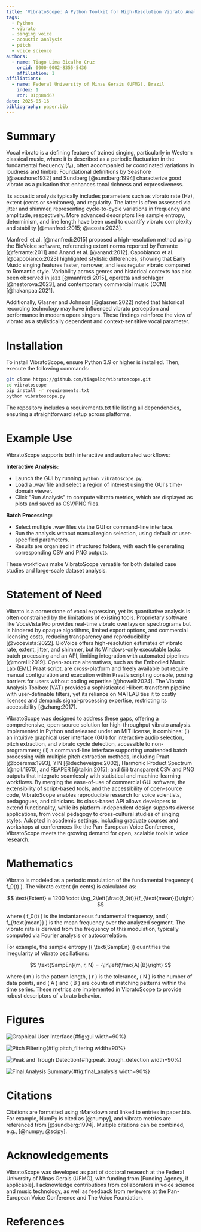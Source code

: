 ```yaml
---
title: 'VibratoScope: A Python Toolkit for High-Resolution Vibrato Analysis in Singing Voice'
tags:
  - Python
  - vibrato
  - singing voice
  - acoustic analysis
  - pitch
  - voice science
authors:
  - name: Tiago Lima Bicalho Cruz
    orcid: 0000-0002-8355-5436
    affiliation: 1
affiliations:
  - name: Federal University of Minas Gerais (UFMG), Brazil
    index: 1
    ror: 01pp8nd67
date: 2025-05-16
bibliography: paper.bib
---
```



# Summary

Vocal vibrato is a defining feature of trained singing, particularly in Western classical music, where it is described as a periodic fluctuation in the fundamental frequency (f₀), often accompanied by coordinated variations in loudness and timbre. Foundational definitions by Seashore [@seashore:1932] and Sundberg [@sundberg:1994] characterize good vibrato as a pulsation that enhances tonal richness and expressiveness.

Its acoustic analysis typically includes parameters such as vibrato rate (Hz), extent (cents or semitones), and regularity. The latter is often assessed via jitter and shimmer, representing cycle-to-cycle variations in frequency and amplitude, respectively. More advanced descriptors like sample entropy, determinism, and line length have been used to quantify vibrato complexity and stability [@manfredi:2015; @acosta:2023].

Manfredi et al. [@manfredi:2015] proposed a high-resolution method using the BioVoice software, referencing extent norms reported by Ferrante [@ferrante:2011] and Anand et al. [@anand:2012]. Capobianco et al. [@capobianco:2023] highlighted stylistic differences, showing that Early Music singing features faster, narrower, and less regular vibrato compared to Romantic style. Variability across genres and historical contexts has also been observed in jazz [@manfredi:2015], operetta and schlager [@nestorova:2023], and contemporary commercial music (CCM) [@hakanpaa:2021].

Additionally, Glasner and Johnson [@glasner:2022] noted that historical recording technology may have influenced vibrato perception and performance in modern opera singers. These findings reinforce the view of vibrato as a stylistically dependent and context-sensitive vocal parameter.


# Installation

To install VibratoScope, ensure Python 3.9 or higher is installed. Then, execute the following commands:

```bash
git clone https://github.com/tiagolbc/vibratoscope.git
cd vibratoscope
pip install -r requirements.txt
python vibratoscope.py
```

The repository includes a requirements.txt file listing all dependencies, ensuring a straightforward setup across platforms.

# Example Use

VibratoScope supports both interactive and automated workflows:

**Interactive Analysis:**

- Launch the GUI by running `python vibratoscope.py`.
- Load a .wav file and select a region of interest using the GUI's time-domain viewer.
- Click "Run Analysis" to compute vibrato metrics, which are displayed as plots and saved as CSV/PNG files.

**Batch Processing:**

- Select multiple .wav files via the GUI or command-line interface.
- Run the analysis without manual region selection, using default or user-specified parameters.
- Results are organized in structured folders, with each file generating corresponding CSV and PNG outputs.

These workflows make VibratoScope versatile for both detailed case studies and large-scale dataset analysis.

# Statement of Need

Vibrato is a cornerstone of vocal expression, yet its quantitative analysis is often constrained by the limitations of existing tools. Proprietary software like VoceVista Pro provides real-time vibrato overlays on spectrograms but is hindered by opaque algorithms, limited export options, and commercial licensing costs, reducing transparency and reproducibility [@vocevista:2022]. BioVoice offers high-resolution estimates of vibrato rate, extent, jitter, and shimmer, but its Windows-only executable lacks batch processing and an API, limiting integration with automated pipelines [@morelli:2019]. Open-source alternatives, such as the Embodied Music Lab (EML) Praat script, are cross-platform and freely available but require manual configuration and execution within Praat’s scripting console, posing barriers for users without coding expertise [@howell:2024]. The Vibrato Analysis Toolbox (VAT) provides a sophisticated Hilbert-transform pipeline with user-definable filters, yet its reliance on MATLAB ties it to costly licenses and demands signal-processing expertise, restricting its accessibility [@zhang:2017].

VibratoScope was designed to address these gaps, offering a comprehensive, open-source solution for high-throughput vibrato analysis. Implemented in Python and released under an MIT license, it combines: (i) an intuitive graphical user interface (GUI) for interactive audio selection, pitch extraction, and vibrato cycle detection, accessible to non-programmers; (ii) a command-line interface supporting unattended batch processing with multiple pitch extraction methods, including Praat [@boersma:1993], YIN [@decheveigne:2002], Harmonic Product Spectrum [@noll:1970], and REAPER [@talkin:2015]; and (iii) transparent CSV and PNG outputs that integrate seamlessly with statistical and machine-learning workflows. By merging the ease-of-use of commercial GUI software, the extensibility of script-based tools, and the accessibility of open-source code, VibratoScope enables reproducible research for voice scientists, pedagogues, and clinicians. Its class-based API allows developers to extend functionality, while its platform-independent design supports diverse applications, from vocal pedagogy to cross-cultural studies of singing styles. Adopted in academic settings, including graduate courses and workshops at conferences like the Pan-European Voice Conference, VibratoScope meets the growing demand for open, scalable tools in voice research.

# Mathematics

Vibrato is modeled as a periodic modulation of the fundamental frequency ( f_0(t) ). The vibrato extent (in cents) is calculated as:

$$
\text{Extent} = 1200 \cdot \log_2\left(\frac{f_0(t)}{f_{\text{mean}}}\right)
$$

where ( f_0(t) ) is the instantaneous fundamental frequency, and ( f_{\text{mean}} ) is the mean frequency over the analyzed segment. The vibrato rate is derived from the frequency of this modulation, typically computed via Fourier analysis or autocorrelation.

For example, the sample entropy (( \text{SampEn} )) quantifies the irregularity of vibrato oscillations:

$$
\text{SampEn}(m, r, N) = -\ln\left(\frac{A}{B}\right)
$$

where ( m ) is the pattern length, ( r ) is the tolerance, ( N ) is the number of data points, and ( A ) and ( B ) are counts of matching patterns within the time series. These metrics are implemented in VibratoScope to provide robust descriptors of vibrato behavior.

# Figures

![Graphical User Interface](figures/gui.png){#fig:gui width=90%}

![Pitch Filtering](figures/pitch_filtering.png){#fig:pitch_filtering width=90%}

![Peak and Trough Detection](figures/peak_trough_detection.png){#fig:peak_trough_detection width=90%}

![Final Analysis Summary](figures/final_analysis.png){#fig:final_analysis width=90%}

# Citations

Citations are formatted using rMarkdown and linked to entries in paper.bib. For example, NumPy is cited as [@numpy], and vibrato metrics are referenced from [@sundberg:1994]. Multiple citations can be combined, e.g., [@numpy; @scipy].

# Acknowledgements

VibratoScope was developed as part of doctoral research at the Federal University of Minas Gerais (UFMG), with funding from [Funding Agency, if applicable]. I acknowledge contributions from collaborators in voice science and music technology, as well as feedback from reviewers at the Pan-European Voice Conference and The Voice Foundation.

# References
